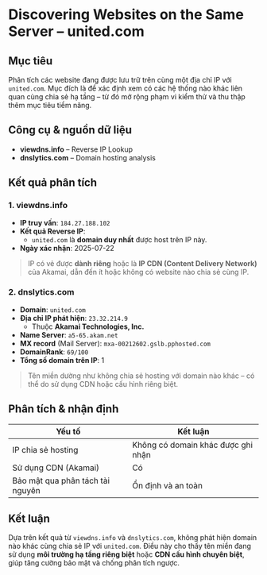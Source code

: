 # Discovering Websites on the Same Server – united.com

## Mục tiêu
Phân tích các website đang được lưu trữ trên cùng một địa chỉ IP với `united.com`. Mục đích là để xác định xem có các hệ thống nào khác liên quan cùng chia sẻ hạ tầng – từ đó mở rộng phạm vi kiểm thử và thu thập thêm mục tiêu tiềm năng.


## Công cụ & nguồn dữ liệu
- **viewdns.info** – Reverse IP Lookup
- **dnslytics.com** – Domain hosting analysis

## Kết quả phân tích

### 1. viewdns.info
- **IP truy vấn**: `184.27.188.102`
- **Kết quả Reverse IP**:  
  - `united.com` là **domain duy nhất** được host trên IP này.
- **Ngày xác nhận**: 2025-07-22

> IP có vẻ được **dành riêng** hoặc là **IP CDN (Content Delivery Network)** của Akamai, dẫn đến ít hoặc không có website nào chia sẻ cùng IP.

### 2. dnslytics.com
- **Domain**: `united.com`
- **Địa chỉ IP phát hiện**: `23.32.214.9`  
  - Thuộc **Akamai Technologies, Inc.**
- **Name Server**: `a5-65.akam.net`
- **MX record** (Mail Server): `mxa-00212602.gslb.pphosted.com`
- **DomainRank**: `69/100`
- **Tổng số domain trên IP**: 1

> Tên miền dường như không chia sẻ hosting với domain nào khác – có thể do sử dụng CDN hoặc cấu hình riêng biệt.


## Phân tích & nhận định

| Yếu tố                         | Kết luận                        |
|--------------------------------|----------------------------------|
| IP chia sẻ hosting             | Không có domain khác được ghi nhận |
| Sử dụng CDN (Akamai)           | Có                           |
| Bảo mật qua phân tách tài nguyên | Ổn định và an toàn             |



## Kết luận
Dựa trên kết quả từ `viewdns.info` và `dnslytics.com`, không phát hiện domain nào khác cùng chia sẻ IP với `united.com`. Điều này cho thấy tên miền đang sử dụng **môi trường hạ tầng riêng biệt** hoặc **CDN cấu hình chuyên biệt**, giúp tăng cường bảo mật và chống phân tích ngược.


